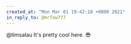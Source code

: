 ```yaml
---
created_at: "Mon Mar 01 19:42:18 +0000 2021"
in_reply_to: @mrfow777
---
```


@timsalau It's pretty cool here. 😎